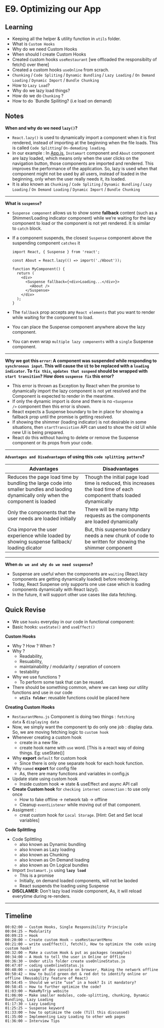 # E9. Optimizing our App

## Learning
- Keeping all the helper & utility function in `utils` folder.
- What is `Custom Hooks`
- Why do we need Custom Hooks
- When should I create Custom Hooks
- Created custom hooks `useRestaurant` [we offloaded the responsibilty of fetch() over there]
- Created a custom hooks `useOnline` from scrach.
- `Chunking` / `Code Spliting` / `Dynamic Bundling` / `Lazy Loading` / `On Demand Loading` / `Dynamic Import` / `Bundle Chunking`
- How to `Lazy Load`?
- Why do we lazy load things?
- How do we do `Chunking` ?
- How to do `Bundle Spiliting? (i.e load on demand)

## Notes

**When and why do we need `lazy()`?**

- `React.lazy()` is used to dynamically import a component when it is first rendered, instead of importing at the beginning when the file loads. This is called `Code Splitting`/ `On-demading loading`.
- In our example : In [App.js](https://github.com/deltanode/react-playground/blob/main/09-optimizing-our-app/src/App.js), `Instamart` component and `About` component are lazy loaded, which means only when the user clicks on the navigation button, those components are imported and rendered. This improves the performance of the application. So, lazy is used when that component might not be used by all users, instead of loaded in the beginning, only when the user really needs it, its loaded.
- It is also known as `Chunking` / `Code Spliting` / `Dynamic Bundling` / `Lazy Loading` / `On Demand Loading` / `Dynamic Import` / `Bundle Chunking`

---

**What is `suspense`?**

- `Suspense component` allows us to show some **fallback** content (such as a Shimmer/Loading indicator component) while we’re waiting for the lazy component to load or the component is not yet rendered. It is similar to `catch` block.
- If a component suspends, the closest `Suspense` component above the suspending component `catches` it
    
    ```
    import React, { Suspense } from 'react';
    
    const About = React.lazy(() => import('./About'));
    
    function MyComponent() {
      return (
        <div>
          <Suspense fallback={<div>Loading...</div>}>
            <About />
          </Suspense>
        </div>
      );
    }
    ```
    
- The `fallback` prop accepts any `React elements` that you want to render while waiting for the component to load.
- You can place the Suspense component anywhere above the lazy component.
- You can even wrap `multiple lazy components` with a `single` Suspense component.

---

**Why we got this `error`: A component was suspended while responding to `synchronous input`. This will cause the `UI` to be replaced with a `loading indicator`. To `fix this`, `updates that suspend` should be wrapped with `start transition`? How does `suspense fix` this error?**

- This error is thrown as Exception by React when the promise to dynamically import the lazy component is not yet resolved and the Component is expected to render in the meantime.
- If only the dynamic import is done and there is no `<Suspense />` component then this error is shown.
- React expects a Suspense boundary to be in place for showing a fallback prop until the promise is getting resolved.
- If showing the shimmer (loading indicator) is not desirable in some situations, then `startTransistion` API can used to show the old UI while new UI is being prepared.
- React do this without having to delete or remove the Suspense component or its props from your code.

---

**`Advantages and Disadvantages` of using this `code splitting pattern`?**

| Advantages | Disadvantages |
| --- | --- |
| Reduces the page load time by bundling the large code into smaller bundles and laoding dynamically only when the component is loaded | Though the initial page load time is reduced, this increases the load time of each component thats loaded dynamically |
| Only the components that the user needs are loaded initially | There will be many http requests as the components are loaded dynamically |
| Cna imporve the user experience while loaded by showing suspense fallback/ loading dicator | But, this suspense boundary needs a new chunk of code to be written for showing the shimmer component |

---

**When `do we and why do we need suspense`?**

- Suspense are useful when the components are `waiting` (React.lazy components are getting dynamically loaded) before rendering.
- Today, React Suspense only supports one use case which is loading components dynamically with React lazy().
- In the future, it will support other use cases like data fetching.

## Quick Revise

- We use `hooks` everyday in our code in functional component:
- Basic hooks: `useState()` and `useEffect()`

**Custom Hooks**

- Why ? How ? When ?
- Why ?
    - Readability,
    - Resuability,
    - maintainability / modularity / sepration of concern
    - testability
- Why we use functions ?
    - To perform some task that can be reused.
- There should be something common, where we can keep our utility functions and use in our code
    - **`utils folder`**: reusable functions could be placed here

**Creating Custom Hooks**

- `RestaurantMenu.js` Component is doing two things : `fetching data` & `displaying data`
- Now, we simply want the component tp do only one job : display data. So, we are moving fetching logic to `custom hook`
- Whenever creating a custom hook
    - create in a new file .
    - create hook name with `use` word. [This is a react way of doing things. Eg: useState()]
- Why **export** `default` for custom hook
    - Since there is only one separate hook for each hook function.
- Why `named` **export** for config file
    - As, there are many functions and variables in config.js
- Update state using custom hook
    - Inside custom hook => state & useEffect and async API call
- **Create Custom hook** for `checking internet connection` : to use only once
    - How to fake offline -> network tab -> offline
    - Cleanup `eventListener` while moving out of that component.
- Assigment :
    - creat custom hook for `Local Storage`. [Hint: Get and Set local variables]

**Code Splittling**

- Code Splittling
    - also known as Dynamic bundling
    - also known as Lazy loading
    - also known as Chunking
    - also known as On Demand loading
    - also known as On Logical bundles
- Import `Instamart.js` using **`lazy load`**
    - This is a promise
    - Initially, on demand loaded components, will not be laoded
    - React suspends the loading using Suspense
- **DISCLAMER**: Don't lazy load inside component, As, it will reload everytime during re-renders.

---

## Timeline

```
00:02:00 – Custom Hooks, Single Responsibility Principle
00:04:25 – Modularity
00:09:23 – Hook
00:20:00 – Create custom Hook – useRestaurantMenu 
00:21:00 – write useEffect(), fetch(), How to optimize the code using custom hook?
00:32:00 – Make a custom Hook & put as packages (examples)
00:34:00 – A Hook to tell the user in Online or Offline
00:36:30 – Under utils folder create useOnlineStatus.js
00:47:07 – coding useOnlineStatus.js
00:48:00 – usage of dev console on browser, Making the network offline
00:50:42 – How to build green dot & red dot to identify online or offline (Reusability feature of React)
00:54:45 – Should we write “use” in a hook? Is it mandatory?
00:58:45 – How to further optimize the code?
01:03:00 – MakeMyTrip website
01:06:00 – Make smaller modules, code-splitting, chunking, Dynamic Bundling, Lazy Loading
01:17:30 – Lazy Loading
01:25:25 – Suspense keyword
01:33:00 – how to optimize the code (Till this discussed)
01:35:00 – Implementing Lazy Loading to other web pages
01:36:00 – Interview Tips
```
